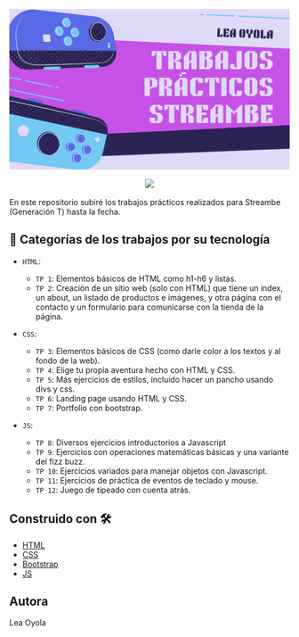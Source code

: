 ![Portada con título para el repositorio](https://github.com/Oyola345/Streambe-practicas/blob/main/portada%20tp%20streambe.png)
<p align="center">
   <img src="https://img.shields.io/badge/STATUS-EN%20DESAROLLO-green">
</p>

En este repositorio subiré los trabajos prácticos realizados para Streambe (Generación T) hasta la fecha.

## :hammer: Categorías de los trabajos por su tecnología

- `HTML`:
   - `TP 1`: Elementos básicos de HTML como h1-h6 y listas.
   - `TP 2`: Creación de un sitio web (solo con HTML) que tiene un index, un about, un listado de productos e imágenes, y otra página con el contacto y un formulario para comunicarse con la tienda de la página.
   
- `CSS`:
   - `TP 3`: Elementos básicos de CSS (como darle color a los textos y al fondo de la web).
   - `TP 4`: Elige tu propia aventura hecho con HTML y CSS.
   - `TP 5`: Más ejercicios de estilos, incluido hacer un pancho usando divs y css.
   - `TP 6`: Landing page usando HTML y CSS.
   - `TP 7`: Portfolio con bootstrap.
     
- `JS`:
   - `TP 8`: Diversos ejercicios introductorios a Javascript
   - `TP 9`: Ejercicios con operaciones matemáticas básicas y una variante del fizz buzz.
   - `TP 10`: Ejercicios variados para manejar objetos con Javascript.
   - `TP 11`: Ejercicios de práctica de eventos de teclado y mouse.
   - `TP 12`: Juego de tipeado con cuenta atrás.

## Construido con 🛠️

* [HTML](https://www.w3.org/html/)
* [CSS](https://www.w3.org/Style/CSS/Overview.en.html)
* [Bootstrap](https://getbootstrap.com/)
* [JS](https://developer.mozilla.org/es/docs/Web/JavaScript)

## Autora
Lea Oyola
